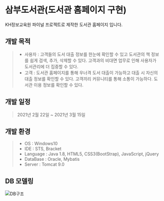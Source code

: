 # 삼부도서관(도서관 홈페이지 구현)
KH정보교육원 파이널 프로젝트로 제작한 도서관 홈페이지 입니다.

## 개발 목적
> - 사용자 : 고객들의 도서 대출 정보를 한눈에 확인할 수 있고 도서관의 책 정보를 쉽게 검색, 추가, 삭제할 수 있다. 고객과의 비대면 업무로 인해 사용자가 도서관리에 더 집중할 수 있다.
>- 고객 : 도서관 홈페이지를 통해 우너격 도서 대출이 가능하고 대출 시 자신의 대출 정보를 확인할 수 있다. 고객끼리 커뮤니티를 통해 소통이 가능하다. 도서관 이용 정보를 확인할 수 있다.

## 개발 일정
> 2021년 2월 22일 ~ 2021년 3월 15일

## 개발 환경
> - OS : Windows10
> - IDE : STS, Bracket
> - Language : Java 1.8, HTML5, CSS3(BootStrap), JavaScript, jQuery
> - DataBase : Oracle, Mybatis
> - Server : Tomcat 9.0

## DB 모델링
![DB구조](https://user-images.githubusercontent.com/68726498/111731341-962eb180-88b6-11eb-82af-a101185513e3.png)
